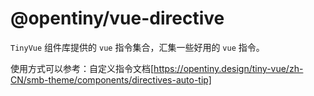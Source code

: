 # @opentiny/vue-directive

`TinyVue` 组件库提供的 `vue` 指令集合，汇集一些好用的 `vue` 指令。

使用方式可以参考：自定义指令文档[https://opentiny.design/tiny-vue/zh-CN/smb-theme/components/directives-auto-tip]
